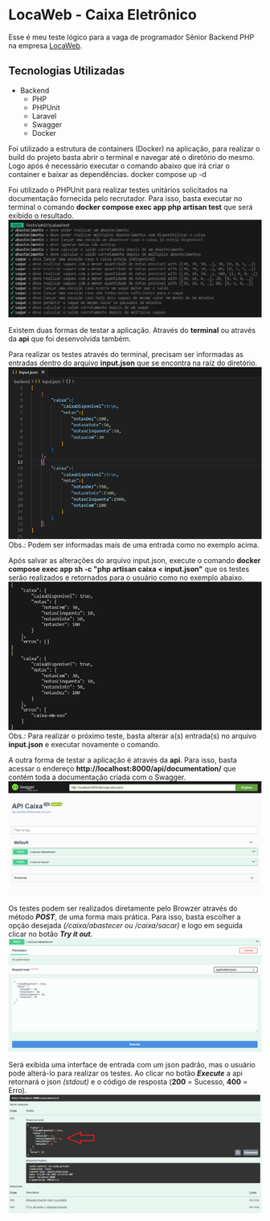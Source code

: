 # LocaWeb - Caixa Eletrônico
Esse é meu teste lógico para a vaga de programador Sênior Backend PHP na empresa [LocaWeb](https://www.locaweb.com.br).

## Tecnologias Utilizadas
-   Backend
    - PHP
    - PHPUnit
    - Laravel
	- Swagger
	- Docker

Foi utilizado a estrutura de containers (Docker) na aplicação, para realizar o build do projeto basta abrir o terminal e navegar até o diretório do mesmo. Logo após é necessário executar o comando abaixo que irá criar o container e baixar as dependências.
docker compose up -d 

Foi utilizado o PHPUnit para realizar testes unitários solicitados na documentação fornecida pelo recrutador. Para isso, basta executar no terminal o comando **docker compose exec app php artisan test** que será exibido o resultado. ![](assets/tests.png "")

Existem duas formas de testar a aplicação. Através do **terminal** ou através da **api** que foi desenvolvida também. 

Para realizar os testes através do terminal, precisam ser informadas as entradas dentro do arquivo **input.json** que se encontra na raíz do diretório.![](assets/input.png "")Obs.: Podem ser informadas mais de uma entrada como no exemplo acima.

Após salvar as alterações do arquivo input.json, execute o comando **docker compose exec app sh -c "php artisan caixa < input.json"** que os testes serão realizados e retornados para o usuário como no exemplo abaixo.![](assets/output.png "")
Obs.: Para realizar o próximo teste, basta alterar a(s) entrada(s) no arquivo **input.json** e executar novamente o comando.

A outra forma de testar a aplicação é através da **api**. Para isso, basta acessar o endereço **http://localhost:8000/api/documentation/** que contém toda a documentação criada com o Swagger.![](assets/api.png "")

Os testes podem ser realizados diretamente pelo Browzer através do método ***POST***, de uma forma mais prática. Para isso, basta escolher a opção desejada *(/caixa/abastecer ou /caixa/sacar)* e logo em seguida clicar no botão ***Try it out***. ![](assets/api_input.png "")

Será exibida uma interface de entrada com um json padrão, mas o usuário pode alterá-lo para realizar os testes. Ao clicar no botão ***Execute*** a api retornará o json *(stdout)* e o código de resposta (**200** = Sucesso, **400** = Erro).![](assets/api_output.png "")
